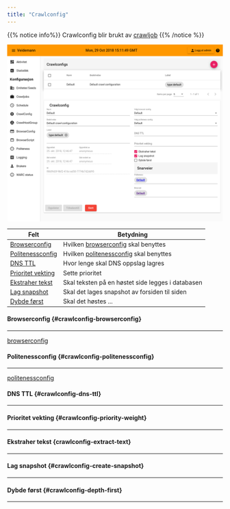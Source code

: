 ```yaml
---
title: "Crawlconfig"
---
```


{{% notice info%}}
Crawlconfig blir brukt av [crawljob](../crawljob)
{{% /notice %}}  

![crawlconfig overview](static/images/veidemann_dashboard_crawlconfig_overview.png)

Felt                                             | Betydning
-------------------------------------------------|------------------------------------------
[Browserconfig](#crawlconfig-browserconfig)      | Hvilken [browserconfig](../browserconfig) skal benyttes
[Politenessconfig](#crawlconfig-politenessconfig)| Hvilken [politenessconfig](../politenessconfig) skal benyttes
[DNS TTL](#crawlconfig-dns-ttl)                  | Hvor lenge skal DNS oppslag lagres
[Prioritet vekting](#crawlconfig-priority-weight)| Sette prioritet 
[Ekstraher tekst](crawlconfig-extract-text)      | Skal teksten på en høstet side legges i databasen
[Lag snapshot](#crawlconfig-create-snapshot)     | Skal det lages snapshot av forsiden til siden 
[Dybde først](#crawlconfig-depth-first)          | Skal det høstes ...



#### Browserconfig {#crawlconfig-browserconfig}
-----------------------------------------------  

[browserconfig](../browserconfig)

#### Politenessconfig {#crawlconfig-politenessconfig}
-----------------------------------------------------
  
[politenessconfig](../politenessconfig)

#### DNS TTL {#crawlconfig-dns-ttl}
------------------------------------

#### Prioritet vekting {#crawlconfig-priority-weight}
-----------------------------------------------------

#### Ekstraher tekst {crawlconfig-extract-text}
-----------------------------------------------

#### Lag snapshot {#crawlconfig-create-snapshot}
------------------------------------------------

#### Dybde først {#crawlconfig-depth-first}
-------------------------------------------